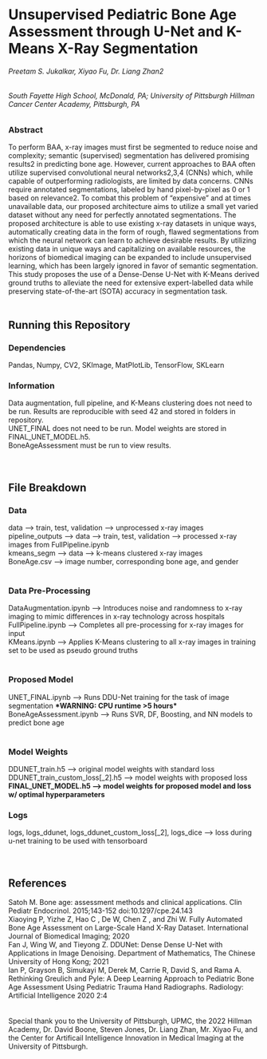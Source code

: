 # Unsupervised Pediatric Bone Age Assessment through U-Net and K-Means X-Ray Segmentation
###### Preetam S. Jukalkar, Xiyao Fu, Dr. Liang Zhan2
###### South Fayette High School, McDonald, PA; University of Pittsburgh Hillman Cancer Center Academy, Pittsburgh, PA

### Abstract
To perform BAA, x-ray images must first be segmented to reduce noise and complexity; semantic (supervised) segmentation has delivered promising results2 in predicting bone age. However, current approaches to BAA often utilize supervised convolutional neural networks2,3,4 (CNNs) which, while capable of outperforming radiologists, are limited by data concerns. CNNs require annotated segmentations, labeled by hand pixel-by-pixel as 0 or 1 based on relevance2. To combat this problem of “expensive” and at times unavailable data, our proposed architecture aims to utilize a small yet varied dataset without any need for perfectly annotated segmentations. The proposed architecture is able to use existing x-ray datasets in unique ways, automatically creating data in the form of rough, flawed segmentations from which the neural network can learn to achieve desirable results. By utilizing existing data in unique ways and capitalizing on available resources, the horizons of biomedical imaging can be expanded to include unsupervised learning, which has been largely ignored in favor of semantic segmentation. This study proposes the use of a Dense-Dense U-Net with K-Means derived ground truths to alleviate the need for extensive expert-labelled data while preserving state-of-the-art (SOTA) accuracy in segmentation task.
<br/>
<br/>

## Running this Repository
### Dependencies
Pandas, Numpy, CV2, SKImage, MatPlotLib, TensorFlow, SKLearn
<br/>

### Information
Data augmentation, full pipeline, and K-Means clustering does not need to be run. Results are reproducible with seed 42 and stored in folders in repository.  
UNET_FINAL does not need to be run. Model weights are stored in FINAL_UNET_MODEL.h5.  
BoneAgeAssessment must be run to view results.  
<br/>
<br/>

## File Breakdown
### Data
data --> train, test, validation --> unprocessed x-ray images  
pipeline_outputs --> data --> train, test, validation --> processed x-ray images from FullPipeline.ipynb  
kmeans_segm --> data --> k-means clustered x-ray images  
BoneAge.csv --> image number, corresponding bone age, and gender  
<br/>

### Data Pre-Processing
DataAugmentation.ipynb --> Introduces noise and randomness to x-ray imaging to mimic differences in x-ray technology across hospitals  
FullPipeline.ipynb --> Completes all pre-processing for x-ray images for input  
KMeans.ipynb --> Applies K-Means clustering to all x-ray images in training set to be used as pseudo ground truths  
<br/>

### Proposed Model
UNET_FINAL.ipynb --> Runs DDU-Net training for the task of image segmentation **\*WARNING: CPU runtime >5 hours\***  
BoneAgeAssessment.ipynb --> Runs SVR, DF, Boosting, and NN models to predict bone age  
<br/>

### Model Weights
DDUNET_train.h5 --> original model weights with standard loss  
DDUNET_train_custom_loss[_2].h5 --> model weights with proposed loss  
**FINAL_UNET_MODEL.h5 --> model weights for proposed model and loss w/ optimal hyperparameters**
<br/>

### Logs
logs, logs_ddunet, logs_ddunet_custom_loss[_2], logs_dice --> loss during u-net training to be used with tensorboard  
<br/>
<br/>

## References
Satoh M. Bone age: assessment methods and clinical applications. Clin Pediatr Endocrinol. 2015;143-152 doi:10.1297/cpe.24.143  
Xiaoying P, Yizhe Z, Hao C , De W, Chen Z , and Zhi W. Fully Automated Bone Age Assessment on Large-Scale Hand X-Ray Dataset. International Journal of Biomedical Imaging; 2020  
Fan J, Wing W, and Tieyong Z. DDUNet: Dense Dense U-Net with Applications in Image Denoising. Department of Mathematics, The Chinese University of Hong Kong; 2021  
Ian P, Grayson B, Simukayi M, Derek M, Carrie R, David S, and Rama A. Rethinking Greulich and Pyle: A Deep Learning Approach to Pediatric Bone Age Assessment Using Pediatric Trauma Hand Radiographs. Radiology: Artificial Intelligence 2020 2:4  
<br/>
<br/>
Special thank you to the University of Pittsburgh, UPMC, the 2022 Hillman Academy, Dr. David Boone, Steven Jones, Dr. Liang Zhan, Mr. Xiyao Fu, and the Center for Artificail Intelligence Innovation in Medical Imaging at the University of Pittsburgh.
